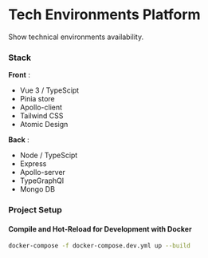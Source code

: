 # Tech Environments Platform

Show technical environments availability.

### Stack

**Front** :

- Vue 3 / TypeScipt
- Pinia store
- Apollo-client
- Tailwind CSS
- Atomic Design

**Back** :

- Node / TypeScipt
- Express
- Apollo-server
- TypeGraphQl
- Mongo DB

### Project Setup

#### Compile and Hot-Reload for Development with Docker

```sh
docker-compose -f docker-compose.dev.yml up --build
```
